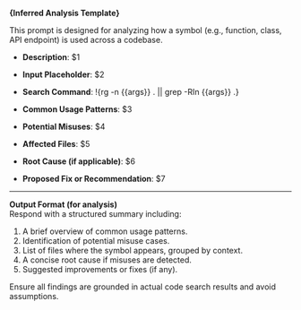 <!-- $1=source Markdown text, $2=template name (inferred), $3=max placeholders (default 7) -->
**{Inferred Analysis Template}**

This prompt is designed for analyzing how a symbol (e.g., function, class, API endpoint) is used across a codebase.

- **Description**: 
  $1

- **Input Placeholder**: 
  $2

- **Search Command**:
  !{rg -n {{args}} . || grep -RIn {{args}} .}

- **Common Usage Patterns**:
  $3

- **Potential Misuses**:
  $4

- **Affected Files**:
  $5

- **Root Cause (if applicable)**:
  $6

- **Proposed Fix or Recommendation**:
  $7

---

**Output Format (for analysis)**  
Respond with a structured summary including:  
1. A brief overview of common usage patterns.  
2. Identification of potential misuse cases.  
3. List of files where the symbol appears, grouped by context.  
4. A concise root cause if misuses are detected.  
5. Suggested improvements or fixes (if any).  

Ensure all findings are grounded in actual code search results and avoid assumptions.
